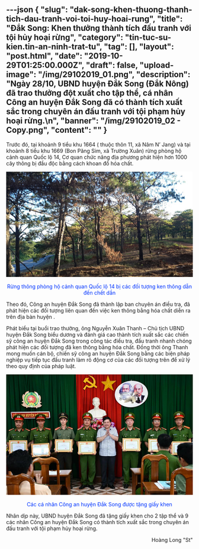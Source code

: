---json
{
    "slug": "dak-song-khen-thuong-thanh-tich-dau-tranh-voi-toi-huy-hoai-rung",
    "title": "Đắk Song: Khen thưởng thành tích đấu tranh với tội hủy hoại rừng",
    "category": "tin-tuc-su-kien.tin-an-ninh-trat-tu",
    "tag": [],
    "layout": "post.html",
    "date": "2019-10-29T01:25:00.000Z",
    "draft": false,
    "upload-image": "/img/29102019_01.png",
    "description": "Ngày 28/10, UBND huyện Đắk Song (Đắk Nông) đã trao thưởng đột xuất cho tập thể, cá nhân Công an huyện Đắk Song đã có thành tích xuất sắc trong chuyên án đấu tranh với tội phạm hủy hoại rừng.\n",
    "banner": "/img/29102019_02 - Copy.png",
    "__content__": ""
}
---
<p>Trước đ&oacute;, tại khoảnh 9 tiểu khu 1664 ( thuộc th&ocirc;n 11, x&atilde; N&acirc;m N&rsquo; Jang) v&agrave; tại khoảnh 8 tiểu khu 1669 (Bon Păng Sim, x&atilde; Trường Xu&acirc;n) rừng ph&ograve;ng hộ cảnh quan Quốc lộ 14, Cơ quan chức năng địa phương ph&aacute;t hiện hơn 1000 c&acirc;y th&ocirc;ng bị đầu độc bằng c&aacute;ch khoan đổ h&oacute;a chất.</p>

<p><img alt="" src="/img/29102019_02.png" /></p>

<p style="text-align:center"><span style="color:#0033ff">Rừng th&ocirc;ng ph&ograve;ng hộ cảnh quan Quốc lộ 14 bị c&aacute;c đối tượng ken th&ocirc;ng dẫn đến chết dần</span></p>

<p>Theo đ&oacute;, C&ocirc;ng an huyện Đắk Song đ&atilde; th&agrave;nh lập ban chuy&ecirc;n &aacute;n điều tra, đ&atilde; ph&aacute;t hiện c&aacute;c đối tượng li&ecirc;n quan đến việc ken th&ocirc;ng bằng h&oacute;a chất diễn ra tr&ecirc;n địa b&agrave;n huyện .</p>

<p>Ph&aacute;t biểu tại buổi trao thưởng, &ocirc;ng Nguyễn Xu&acirc;n Thanh &ndash; Chủ tịch UBND huyện Đắk Song biểu dương v&agrave; đ&aacute;nh gi&aacute; cao th&agrave;nh t&iacute;ch xuất sắc c&aacute;c chiến sỹ c&ocirc;ng an huyện Đắk Song trong c&ocirc;ng t&aacute;c điều tra, đấu tranh nhanh ch&oacute;ng ph&aacute;t hiện c&aacute;c đối tượng đ&atilde; ken th&ocirc;ng bằng h&oacute;a chất. Đồng thời &ocirc;ng Thanh mong muốn c&aacute;n bộ, chiến sỹ c&ocirc;ng an huyện Đắk Song bằng c&aacute;c biện ph&aacute;p nghiệp vụ tiếp tục đấu tranh l&agrave;m r&otilde; động cơ của c&aacute;c đối tượng tr&ecirc;n để xử l&yacute; theo quy định của ph&aacute;p luật.</p>

<p><img alt="" src="/img/29102019_01.png" /></p>

<p style="text-align:center"><span style="color:#0033ff">C&aacute;c c&aacute; nh&acirc;n C&ocirc;ng an huyện Đắk Song được tặng giấy khen</span></p>

<p>Nh&acirc;n dịp n&agrave;y, UBND huyện Đắk Song đ&atilde; tặng giấy khen cho 2 tập thể v&agrave; 9 c&aacute;c nh&acirc;n C&ocirc;ng an huyện Đắk Song c&oacute; th&agrave;nh t&iacute;ch xuất sắc trong chuy&ecirc;n &aacute;n đấu tranh với tội phạm hủy hoại rừng.</p>

<p style="text-align:right">Ho&agrave;ng Long &quot;St&quot;</p>
